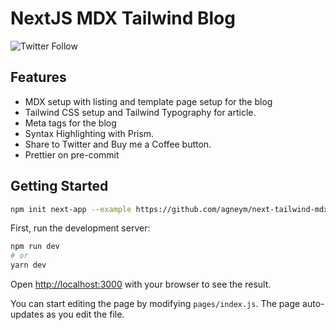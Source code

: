 # NextJS MDX Tailwind Blog

![Twitter Follow](https://img.shields.io/twitter/follow/agneymenon?style=flat-square)

## Features

- MDX setup with listing and template page setup for the blog
- Tailwind CSS setup and Tailwind Typography for article.
- Meta tags for the blog
- Syntax Highlighting with Prism.
- Share to Twitter and Buy me a Coffee button.
- Prettier on pre-commit

## Getting Started

```bash
npm init next-app --example https://github.com/agneym/next-tailwind-mdx-blog.git
```

First, run the development server:

```bash
npm run dev
# or
yarn dev
```

Open [http://localhost:3000](http://localhost:3000) with your browser to see the result.

You can start editing the page by modifying `pages/index.js`. The page auto-updates as you edit the file.
